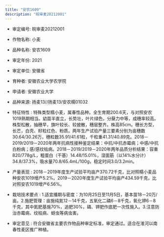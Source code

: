 ```yaml
---
title: "安农1609"
description: "皖审麦20212001"
---
```

* 审定编号:  皖审麦20212001

*  作物名称:  小麦

*  品种名称:  安农1609

*  审定年份:  2021

*  审定单位:  安徽省

* 育种者:  安徽农业大学农学院

*  申请者:  安徽农业大学

*  品种来源:  扬麦13//扬麦13/安农糯01032

*  特征特性 : 
特殊类型糯小麦，属春性品种。全生育期200.6天，与对照安农1019熟期相当。幼苗半直立，长势壮，叶片绿色，分蘖力中等，成穗率较高。株型松散，抽穗早，旗叶较长、较披散，穗层整齐。株高85cm。穗长方型，长芒，白壳、籽粒红色、粉质。两年生产试验产量三要素分别为亩穗数30.64/30.26万，穗粒数35.91/41.61粒，千粒重41.31/40.89克。2018－2019/2019－2020年两年抗病性接种鉴定结果：中抗/中抗赤霉病；中感/中抗白粉病；感/感纹枯病。2018－2019/2019－2020年两年品质分析结果：容重820/778g/L，粗蛋白（干基）14.48/15.01%，湿面筋（以14%水分计）34.8/37.3%，吸水量70.8/65.4mL/100g，稳定时间3.0/3.2min。
 
*  产量表现 : 
2018－2019年度生产试验平均亩产370.72千克，比对照糯小麦品种安农1019增产5.2%。2019－2020年度生产试验平均亩产434.59千克，比对照安农1019增产6.56%。

*  栽培技术要点 : 
1.适宜播期与密度：为10月25日至11月5日，基本苗18－20万/亩。2.施肥管理：亩施纯氮12－14千克，五氧化二磷6－8千克，氧化钾6－8千克，其中氮肥基施70%，追肥30%，磷、钾肥作底肥一次性施入。3.注意防治赤霉病、纹枯病、蚜虫等病虫害。

*  审定意见 : 
符合安徽省主要农作物品种审定标准，审定通过。适合在淮河以南春性麦区推广种植。

